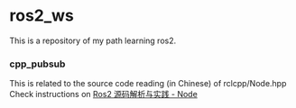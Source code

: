 # ros2_ws

This is a repository of my path learning ros2.

### cpp_pubsub
This is related to the source code reading (in Chinese) of rclcpp/Node.hpp
Check instructions on [Ros2 源码解析与实践 - Node](https://floodshao.github.io/2020/03/06/ros2-%E6%BA%90%E7%A0%81%E8%A7%A3%E6%9E%90%E4%B8%8E%E5%AE%9E%E8%B7%B5-Node/)
